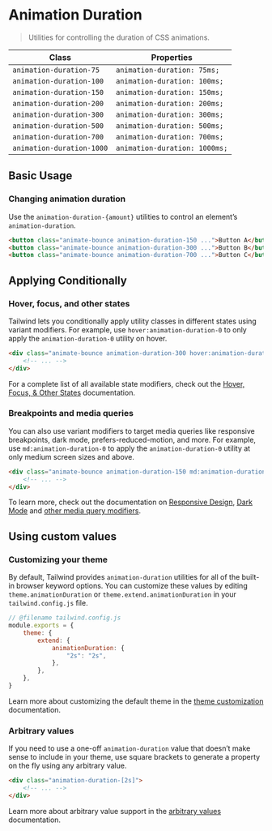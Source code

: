 # Animation Duration

> Utilities for controlling the duration of CSS animations.

| Class                     | Properties                    |
| ------------------------- | ----------------------------- |
| `animation-duration-75`   | `animation-duration: 75ms;`   |
| `animation-duration-100`  | `animation-duration: 100ms;`  |
| `animation-duration-150`  | `animation-duration: 150ms;`  |
| `animation-duration-200`  | `animation-duration: 200ms;`  |
| `animation-duration-300`  | `animation-duration: 300ms;`  |
| `animation-duration-500`  | `animation-duration: 500ms;`  |
| `animation-duration-700`  | `animation-duration: 700ms;`  |
| `animation-duration-1000` | `animation-duration: 1000ms;` |

## Basic Usage

### Changing animation duration

Use the `animation-duration-{amount}` utilities to control an element’s `animation-duration`.

```html
<button class="animate-bounce animation-duration-150 ...">Button A</button>
<button class="animate-bounce animation-duration-300 ...">Button B</button>
<button class="animate-bounce animation-duration-700 ...">Button C</button>
```

## Applying Conditionally

### Hover, focus, and other states

Tailwind lets you conditionally apply utility classes in different states using variant modifiers. For example, use `hover:animation-duration-0` to only apply the `animation-duration-0` utility on hover.

```html
<div class="animate-bounce animation-duration-300 hover:animation-duration-0">
	<!-- ... -->
</div>
```

For a complete list of all available state modifiers, check out the [Hover, Focus, & Other States](https://tailwindcss.com/docs/hover-focus-and-other-states) documentation.

### Breakpoints and media queries

You can also use variant modifiers to target media queries like responsive breakpoints, dark mode, prefers-reduced-motion, and more. For example, use `md:animation-duration-0` to apply the `animation-duration-0` utility at only medium screen sizes and above.

```html
<div class="animate-bounce animation-duration-150 md:animation-duration-0">
	<!-- ... -->
</div>
```

To learn more, check out the documentation on [Responsive Design](https://tailwindcss.com/docs/responsive-design), [Dark Mode](https://tailwindcss.com/docs/dark-mode) and [other media query modifiers](https://tailwindcss.com/docs/hover-focus-and-other-states#media-queries).

## Using custom values

### Customizing your theme

By default, Tailwind provides `animation-duration` utilities for all of the built-in browser keyword options. You can customize these values by editing `theme.animationDuration` or `theme.extend.animationDuration` in your `tailwind.config.js` file.

```js
// @filename tailwind.config.js
module.exports = {
	theme: {
		extend: {
			animationDuration: {
				"2s": "2s",
			},
		},
	},
}
```

Learn more about customizing the default theme in the [theme customization](https://tailwindcss.com/docs/theme#customizing-the-default-theme) documentation.

### Arbitrary values

If you need to use a one-off `animation-duration` value that doesn’t make sense to include in your theme, use square brackets to generate a property on the fly using any arbitrary value.

```html
<div class="animation-duration-[2s]">
	<!-- ... -->
</div>
```

Learn more about arbitrary value support in the [arbitrary values](https://tailwindcss.com/docs/adding-custom-styles#using-arbitrary-values) documentation.
